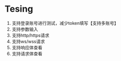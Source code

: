 # Tesing 
1. 支持登录账号进行测试，减少token填写【支持多账号】
2. 支持参数输入
3. 支持http/https请求
4. 支持ws/wss请求
5. 支持响应体查看
6. 支持请求体查看
